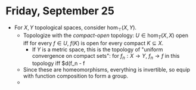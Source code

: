 # Friday, September 25


- For $X, Y$ topological spaces, consider $\hom_\top(X, Y)$.
  - Topologize with the *compact-open* topology: $U \in \hom_T(X, X)$ open iff for every $f\in U$, $f(K)$ is open for every compact $K\subseteq X$.
    - If $Y$ is a metric space, this is the topology of "uniform convergence on compact sets": for $f_n:X\to Y$, $f_n \to f$ in this topology iff $d(f_n - f
  - Since these are homeomorphisms, everything is invertible, so equip with function composition to form a group.
  - 
